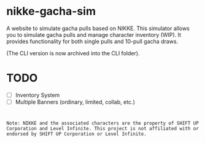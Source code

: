 # nikke-gacha-sim

A website to simulate gacha pulls based on NIKKE. This simulator allows you to simulate gacha pulls and manage character inventory (WIP).
It provides functionality for both single pulls and 10-pull gacha draws. 

(The CLI version is now archived into the CLI folder).

# TODO
- [ ] Inventory System
- [ ] Multiple Banners (ordinary, limited, collab, etc.)

#
```
Note: NIKKE and the associated characters are the property of SHIFT UP Corporation and Level Infinite. This project is not affiliated with or endorsed by SHIFT UP Corporation or Level Infinite.
```